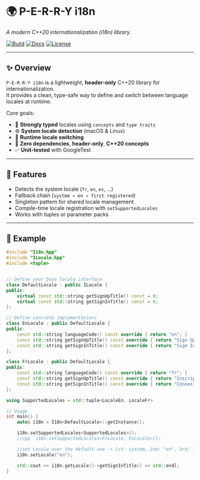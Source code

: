 # 🌍 P-E-R-R-Y i18n  
*A modern C++20 internationalization (i18n) library.*

[![Build](https://github.com/P-E-R-R-Y/i18n/actions/workflows/cmake.yml/badge.svg)](https://github.com/P-E-R-R-Y/i18n/actions)
[![Docs](https://img.shields.io/badge/docs-doxygen-blue.svg)](https:/P-E-R-R-Y.github.io/i18n/)
[![License](https://img.shields.io/badge/license-MIT-green.svg)](LICENSE)

---

## ✨ Overview

`P-E-R-R-Y i18n` is a lightweight, **header-only** C++20 library for internationalization.  
It provides a clean, type-safe way to define and switch between language locales at runtime.

Core goals:
- 🧩 **Strongly typed** locales using `concepts` and `type traits`
- ⚙️ **System locale detection** (macOS & Linux)
- 🔄 **Runtime locale switching**
- 🚀 **Zero dependencies**, **header-only**, **C++20 concepts**
- ✅ **Unit-tested** with GoogleTest

---

## 🧱 Features

- Detects the system locale (`fr`, `en`, `es`, …)
- Fallback chain (`system → en → first registered`)
- Singleton pattern for shared locale management
- Compile-time locale registration with `setSupportedLocales`
- Works with tuples or parameter packs

---

## 🧩 Example

```cpp
#include "I18n.hpp"
#include "ILocale.hpp"
#include <tuple>


// Define your base locale interface
class DefaultLocale : public ILocale {
public:
    virtual const std::string getSignUpTitle() const = 0;
    virtual const std::string getSignInTitle() const = 0;
};

// Define concrete implementations
class EnLocale : public DefaultLocale {
public:
    const std::string languageCode() const override { return "en"; }
    const std::string getSignUpTitle() const override { return "Sign Up"; }
    const std::string getSignInTitle() const override { return "Sign In"; }
};

class FrLocale : public DefaultLocale {
public:
    const std::string languageCode() const override { return "fr"; }
    const std::string getSignUpTitle() const override { return "Inscription"; }
    const std::string getSignInTitle() const override { return "Connexion"; }
};

using SupportedLocales = std::tuple<LocaleEn, LocaleFr>

// Usage
int main() {
    auto& i18n = I18n<DefaultLocale>::getInstance();

    i18n.setSupportedLocales<SupportedLocales>();
    //cpp `i18n.setSupportedLocales<FrLocale, EnLocale>();`

    //set Locale over the default one -> 1st: system, 2nd: "en", 3rd: 1st_one
    i18n.setLocale("en");

    std::cout << i18n.getLocale()->getSignInTitle() << std::endl;
}
```